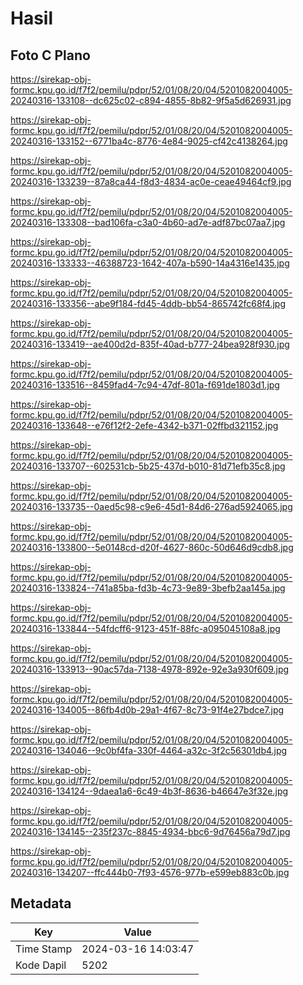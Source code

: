 # Hasil

## Foto C Plano

https://sirekap-obj-formc.kpu.go.id/f7f2/pemilu/pdpr/52/01/08/20/04/5201082004005-20240316-133108--dc625c02-c894-4855-8b82-9f5a5d626931.jpg

https://sirekap-obj-formc.kpu.go.id/f7f2/pemilu/pdpr/52/01/08/20/04/5201082004005-20240316-133152--6771ba4c-8776-4e84-9025-cf42c4138264.jpg

https://sirekap-obj-formc.kpu.go.id/f7f2/pemilu/pdpr/52/01/08/20/04/5201082004005-20240316-133239--87a8ca44-f8d3-4834-ac0e-ceae49464cf9.jpg

https://sirekap-obj-formc.kpu.go.id/f7f2/pemilu/pdpr/52/01/08/20/04/5201082004005-20240316-133308--bad106fa-c3a0-4b60-ad7e-adf87bc07aa7.jpg

https://sirekap-obj-formc.kpu.go.id/f7f2/pemilu/pdpr/52/01/08/20/04/5201082004005-20240316-133333--46388723-1642-407a-b590-14a4316e1435.jpg

https://sirekap-obj-formc.kpu.go.id/f7f2/pemilu/pdpr/52/01/08/20/04/5201082004005-20240316-133356--abe9f184-fd45-4ddb-bb54-865742fc68f4.jpg

https://sirekap-obj-formc.kpu.go.id/f7f2/pemilu/pdpr/52/01/08/20/04/5201082004005-20240316-133419--ae400d2d-835f-40ad-b777-24bea928f930.jpg

https://sirekap-obj-formc.kpu.go.id/f7f2/pemilu/pdpr/52/01/08/20/04/5201082004005-20240316-133516--8459fad4-7c94-47df-801a-f691de1803d1.jpg

https://sirekap-obj-formc.kpu.go.id/f7f2/pemilu/pdpr/52/01/08/20/04/5201082004005-20240316-133648--e76f12f2-2efe-4342-b371-02ffbd321152.jpg

https://sirekap-obj-formc.kpu.go.id/f7f2/pemilu/pdpr/52/01/08/20/04/5201082004005-20240316-133707--602531cb-5b25-437d-b010-81d71efb35c8.jpg

https://sirekap-obj-formc.kpu.go.id/f7f2/pemilu/pdpr/52/01/08/20/04/5201082004005-20240316-133735--0aed5c98-c9e6-45d1-84d6-276ad5924065.jpg

https://sirekap-obj-formc.kpu.go.id/f7f2/pemilu/pdpr/52/01/08/20/04/5201082004005-20240316-133800--5e0148cd-d20f-4627-860c-50d646d9cdb8.jpg

https://sirekap-obj-formc.kpu.go.id/f7f2/pemilu/pdpr/52/01/08/20/04/5201082004005-20240316-133824--741a85ba-fd3b-4c73-9e89-3befb2aa145a.jpg

https://sirekap-obj-formc.kpu.go.id/f7f2/pemilu/pdpr/52/01/08/20/04/5201082004005-20240316-133844--54fdcff6-9123-451f-88fc-a095045108a8.jpg

https://sirekap-obj-formc.kpu.go.id/f7f2/pemilu/pdpr/52/01/08/20/04/5201082004005-20240316-133913--90ac57da-7138-4978-892e-92e3a930f609.jpg

https://sirekap-obj-formc.kpu.go.id/f7f2/pemilu/pdpr/52/01/08/20/04/5201082004005-20240316-134005--86fb4d0b-29a1-4f67-8c73-91f4e27bdce7.jpg

https://sirekap-obj-formc.kpu.go.id/f7f2/pemilu/pdpr/52/01/08/20/04/5201082004005-20240316-134046--9c0bf4fa-330f-4464-a32c-3f2c56301db4.jpg

https://sirekap-obj-formc.kpu.go.id/f7f2/pemilu/pdpr/52/01/08/20/04/5201082004005-20240316-134124--9daea1a6-6c49-4b3f-8636-b46647e3f32e.jpg

https://sirekap-obj-formc.kpu.go.id/f7f2/pemilu/pdpr/52/01/08/20/04/5201082004005-20240316-134145--235f237c-8845-4934-bbc6-9d76456a79d7.jpg

https://sirekap-obj-formc.kpu.go.id/f7f2/pemilu/pdpr/52/01/08/20/04/5201082004005-20240316-134207--ffc444b0-7f93-4576-977b-e599eb883c0b.jpg


## Metadata

| Key        | Value               |
| ---------- | ------------------- |
| Time Stamp | 2024-03-16 14:03:47 |
| Kode Dapil | 5202                |



